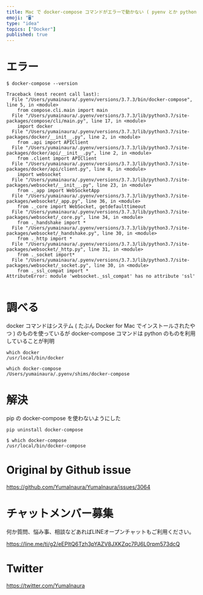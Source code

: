 ```yaml
---
title: Mac で docker-compose コマンドがエラーで動かない ( pyenv とか python とか言ってくる ) #docker
emoji: "🖥"
type: "idea"
topics: ["Docker"]
published: true
---
```


# エラー

```
$ docker-compose --version

Traceback (most recent call last):
  File "/Users/yumainaura/.pyenv/versions/3.7.3/bin/docker-compose", line 5, in <module>
    from compose.cli.main import main
  File "/Users/yumainaura/.pyenv/versions/3.7.3/lib/python3.7/site-packages/compose/cli/main.py", line 17, in <module>
    import docker
  File "/Users/yumainaura/.pyenv/versions/3.7.3/lib/python3.7/site-packages/docker/__init__.py", line 2, in <module>
    from .api import APIClient
  File "/Users/yumainaura/.pyenv/versions/3.7.3/lib/python3.7/site-packages/docker/api/__init__.py", line 2, in <module>
    from .client import APIClient
  File "/Users/yumainaura/.pyenv/versions/3.7.3/lib/python3.7/site-packages/docker/api/client.py", line 8, in <module>
    import websocket
  File "/Users/yumainaura/.pyenv/versions/3.7.3/lib/python3.7/site-packages/websocket/__init__.py", line 23, in <module>
    from ._app import WebSocketApp
  File "/Users/yumainaura/.pyenv/versions/3.7.3/lib/python3.7/site-packages/websocket/_app.py", line 36, in <module>
    from ._core import WebSocket, getdefaulttimeout
  File "/Users/yumainaura/.pyenv/versions/3.7.3/lib/python3.7/site-packages/websocket/_core.py", line 34, in <module>
    from ._handshake import *
  File "/Users/yumainaura/.pyenv/versions/3.7.3/lib/python3.7/site-packages/websocket/_handshake.py", line 30, in <module>
    from ._http import *
  File "/Users/yumainaura/.pyenv/versions/3.7.3/lib/python3.7/site-packages/websocket/_http.py", line 31, in <module>
    from ._socket import*
  File "/Users/yumainaura/.pyenv/versions/3.7.3/lib/python3.7/site-packages/websocket/_socket.py", line 30, in <module>
    from ._ssl_compat import *
AttributeError: module 'websocket._ssl_compat' has no attribute 'ssl'


```

# 調べる

docker コマンドはシステム ( たぶん Docker for Mac でインストールされたやつ ) のものを使っているが
docker-compose コマンドは python のものを利用していることが判明

```
which docker
/usr/local/bin/docker
```

```
which docker-compose
/Users/yumainaura/.pyenv/shims/docker-compose
```


# 解決

pip の docker-compose を使わないようにした

`pip uninstall docker-compose`

```
$ which docker-compose
/usr/local/bin/docker-compose
```

# Original by Github issue

https://github.com/YumaInaura/YumaInaura/issues/3064








<!-- Update From Qiita API -->

# チャットメンバー募集


何か質問、悩み事、相談などあればLINEオープンチャットもご利用ください。

https://line.me/ti/g2/eEPltQ6Tzh3pYAZV8JXKZqc7PJ6L0rpm573dcQ





# Twitter


https://twitter.com/YumaInaura


<!-- Update From Qiita API -->


